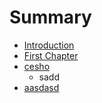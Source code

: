 # Summary

* [Introduction](README.md)
* [First Chapter](chapter1.md)
* [cesho](cesho.md)
  * sadd
* [aasdasd](aasdasd.md)


